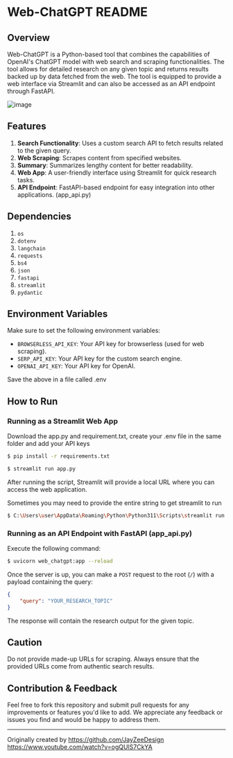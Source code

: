# Web-ChatGPT README

## Overview
Web-ChatGPT is a Python-based tool that combines the capabilities of OpenAI's ChatGPT model with web search and scraping functionalities. The tool allows for detailed research on any given topic and returns results backed up by data fetched from the web. The tool is equipped to provide a web interface via Streamlit and can also be accessed as an API endpoint through FastAPI.

![image](https://github.com/JackInSightsV2/Web-ChatGPT/assets/99128415/1a3ed656-707f-4f2c-8473-9e0b5bb3626f)

## Features
1. **Search Functionality**: Uses a custom search API to fetch results related to the given query.
2. **Web Scraping**: Scrapes content from specified websites.
3. **Summary**: Summarizes lengthy content for better readability.
4. **Web App**: A user-friendly interface using Streamlit for quick research tasks.
5. **API Endpoint**: FastAPI-based endpoint for easy integration into other applications. (app_api.py)

## Dependencies
1. `os`
2. `dotenv`
3. `langchain`
4. `requests`
5. `bs4`
6. `json`
7. `fastapi`
8. `streamlit`
9. `pydantic`

## Environment Variables
Make sure to set the following environment variables:

- `BROWSERLESS_API_KEY`: Your API key for browserless (used for web scraping).
- `SERP_API_KEY`: Your API key for the custom search engine.
- `OPENAI_API_KEY`: Your API key for OpenAI.

Save the above in a file called .env

## How to Run

### Running as a Streamlit Web App

Download the app.py and requirement.txt, create your .env file in the same folder and add your API keys

```bash
$ pip install -r requirements.txt
```

```bash
$ streamlit run app.py
```

After running the script, Streamlit will provide a local URL where you can access the web application.

Sometimes you may need to provide the entire string to get streamlit to run

```bash
$ C:\Users\user\AppData\Roaming\Python\Python311\Scripts\streamlit run "D:/Coding/Research Bot/app.py"
```

### Running as an API Endpoint with FastAPI (app_api.py)

Execute the following command:

```bash
$ uvicorn web_chatgpt:app --reload
```

Once the server is up, you can make a `POST` request to the root (`/`) with a payload containing the query:

```json
{
    "query": "YOUR_RESEARCH_TOPIC"
}
```

The response will contain the research output for the given topic.

## Caution

Do not provide made-up URLs for scraping. Always ensure that the provided URLs come from authentic search results.

## Contribution & Feedback

Feel free to fork this repository and submit pull requests for any improvements or features you'd like to add. We appreciate any feedback or issues you find and would be happy to address them.

---

Originally created by https://github.com/JayZeeDesign
https://www.youtube.com/watch?v=ogQUlS7CkYA

